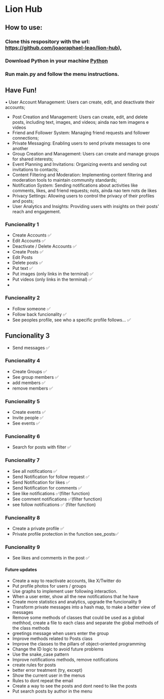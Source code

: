 # Lion Hub


## How to use:
### Clone this respository with the url: https://github.com/joaoraphael-leao/lion-hub),
### Download Python in your machine [Python](https://www.python.org/)
### Run main.py and follow the menu instructions.

## Have Fun!

• User Account Management: Users can create, edit, and deactivate their accounts;
-  Post Creation and Management: Users can create, edit, and delete posts, including text, images, and videos;
ainda nao tem imagens e videos
-  Friend and Follower System: Managing friend requests and follower connections;
-  Private Messaging: Enabling users to send private messages to one another
-  Group Creation and Management: Users can create and manage groups for shared interests;
-  Event Planning and Invitations: Organizing events and sending out invitations to contacts;
-  Content Filtering and Moderation: Implementing content filtering and moderation tools to maintain community standards;
-  Notification System: Sending notifications about activities like comments, likes, and friend requests;
 nots, ainda nao tem nots de likes
-  Privacy Settings: Allowing users to control the privacy of their profiles and posts;
-  User Analytics and Insights: Providing users with insights on their posts' reach and engagement.


### Funcionality 1 
- Create Accounts ✅
- Edit Accounts ✅
- Deactivate / Delete Accounts ✅
- Create Posts ✅
- Edit Posts
- Delete posts ✅
- Put text ✅
- Put images (only links in the terminal) ✅
- Put videos (only links in the terminal) ✅
- 
### Funcionality 2
- Follow someone ✅
- Follow back funcionality ✅
- See peoples profile, see who a specific profile follows... ✅
 
## Funcionality 3 
- Send messages ✅
### Funcionality 4 
- Create Groups ✅
- See group members ✅
- add members ✅
- remove members ✅
### Funcionality 5 
- Create events  ✅
- Invite people ✅
- See events ✅
### Funcionality 6 
- Search for posts with filter ✅
### Funcionality 7 
- See all notifications ✅
- Send Notification for follow request ✅
- Send Notification for likes ✅
- Send Notification for comments ✅
- See like notifications ✅(filter function)
- See comment notifications ✅(filter function)
- see follow notifications ✅ (filter function)

### Funcionality 8 
- Create a private profile ✅
- Private profile protection in the function see_posts✅
### Funcionality 9 
- See likes and comments in the post ✅

#### Future updates

- Create a way to reactivate accounts, like X/Twitter do
- Put profile photos for users / groups
- Use graphs to implement user following interaction.
- When a user enter, show all the new notifications that he have
- Create more statistics and analytics, upgrade the funcionality 9
- Transform private messages into a hash map, to make a better view of messages
- Remove some methods of classes that could be used as a global methhod, create a file to each class and separate the 
global methods of the class methods
- greetings message when users enter the group 
- Improve methods related to Posts class
- Improve the classes to the pillars of object-oriented programming
- Change the ID logic to avoid future problems
- Use the snake_case pattern
- Improve notifications methods, remove notifications
- create rules for posts
- better error treatment (try, except)
- Show the current user in the menus
- Rules to dont repeat the email
- Create a way to see the posts and dont need to like the posts
- Put search posts by author in the menu
